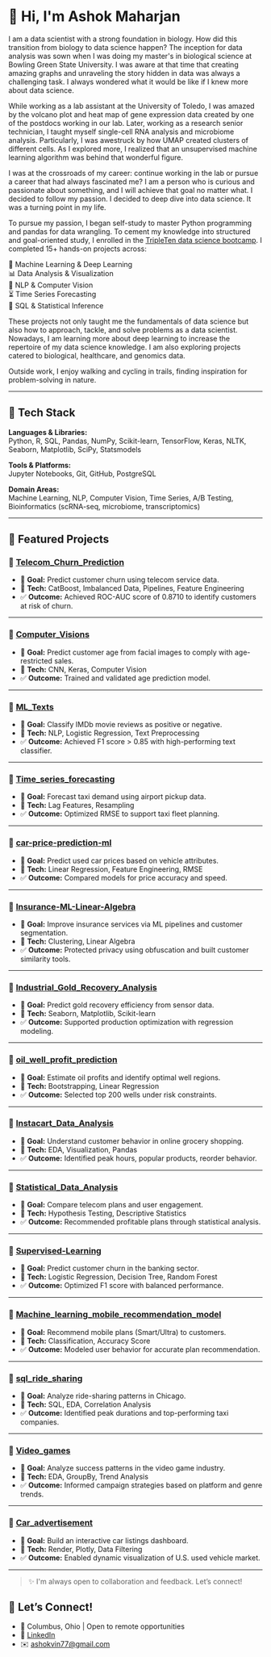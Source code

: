 # 👋 Hi, I'm Ashok Maharjan

I am a data scientist with a strong foundation in biology. How did this transition from biology to data science happen? The inception for data analysis was sown when I was doing my master's in biological science at Bowling Green State University. I was aware at that time that creating amazing graphs and unraveling the story hidden in data was always a challenging task. I always wondered what it would be like if I knew more about data science.

While working as a lab assistant at the University of Toledo, I was amazed by the volcano plot and heat map of gene expression data created by one of the postdocs working in our lab. Later, working as a research senior technician, I taught myself single-cell RNA analysis and microbiome analysis. Particularly, I was awestruck by how UMAP created clusters of different cells. As I explored more, I realized that an unsupervised machine learning algorithm was behind that wonderful figure.

I was at the crossroads of my career: continue working in the lab or pursue a career that had always fascinated me? I am a person who is curious and passionate about something, and I will achieve that goal no matter what. I decided to follow my passion. I decided to deep dive into data science. It was a turning point in my life.

To pursue my passion, I began self-study to master Python programming and pandas for data wrangling. To cement my knowledge into structured and goal-oriented study, I enrolled in the [TripleTen data science bootcamp](https://tripleten.com/). I completed 15+ hands-on projects across:

🧠 Machine Learning & Deep Learning  
📊 Data Analysis & Visualization  
🦮 NLP & Computer Vision  
⏳ Time Series Forecasting  
📃 SQL & Statistical Inference

These projects not only taught me the fundamentals of data science but also how to approach, tackle, and solve problems as a data scientist. Nowadays, I am learning more about deep learning to increase the repertoire of my data science knowledge. I am also exploring projects catered to biological, healthcare, and genomics data.

Outside work, I enjoy walking and cycling in trails, finding inspiration for problem-solving in nature.

---

## 🧰 Tech Stack

**Languages & Libraries:**  
Python, R, SQL, Pandas, NumPy, Scikit-learn, TensorFlow, Keras, NLTK, Seaborn, Matplotlib, SciPy, Statsmodels  

**Tools & Platforms:**  
Jupyter Notebooks, Git, GitHub, PostgreSQL

**Domain Areas:**  
Machine Learning, NLP, Computer Vision, Time Series, A/B Testing, Bioinformatics (scRNA-seq, microbiome, transcriptomics)

---

## 📂 Featured Projects

### 🔹 [Telecom_Churn_Prediction](https://github.com/ashokvin77/Telecom_Churn_Prediction)
- 📌 **Goal:** Predict customer churn using telecom service data.
- 🧠 **Tech:** CatBoost, Imbalanced Data, Pipelines, Feature Engineering
- ✅ **Outcome:** Achieved ROC-AUC score of 0.8710 to identify customers at risk of churn.

---

### 🔹 [Computer_Visions](https://github.com/ashokvin77/Computer_Visions)
- 📌 **Goal:** Predict customer age from facial images to comply with age-restricted sales.
- 🧠 **Tech:** CNN, Keras, Computer Vision
- ✅ **Outcome:** Trained and validated age prediction model.

---

### 🔹 [ML_Texts](https://github.com/ashokvin77/ML_Texts)
- 📌 **Goal:** Classify IMDb movie reviews as positive or negative.
- 🧠 **Tech:** NLP, Logistic Regression, Text Preprocessing
- ✅ **Outcome:** Achieved F1 score > 0.85 with high-performing text classifier.

---

### 🔹 [Time_series_forecasting](https://github.com/ashokvin77/Time_series_forecasting)
- 📌 **Goal:** Forecast taxi demand using airport pickup data.
- 🧠 **Tech:** Lag Features, Resampling
- ✅ **Outcome:** Optimized RMSE to support taxi fleet planning.

---

### 🔹 [car-price-prediction-ml](https://github.com/ashokvin77/car-price-prediction-ml)
- 📌 **Goal:** Predict used car prices based on vehicle attributes.
- 🧠 **Tech:** Linear Regression, Feature Engineering, RMSE
- ✅ **Outcome:** Compared models for price accuracy and speed.

---

### 🔹 [Insurance-ML-Linear-Algebra](https://github.com/ashokvin77/Insurance-ML-Linear-Algebra)
- 📌 **Goal:** Improve insurance services via ML pipelines and customer segmentation.
- 🧠 **Tech:** Clustering, Linear Algebra
- ✅ **Outcome:** Protected privacy using obfuscation and built customer similarity tools.

---

### 🔹 [Industrial_Gold_Recovery_Analysis](https://github.com/ashokvin77/Industrial_Gold_Recovery_Analysis)
- 📌 **Goal:** Predict gold recovery efficiency from sensor data.
- 🧠 **Tech:** Seaborn, Matplotlib, Scikit-learn
- ✅ **Outcome:** Supported production optimization with regression modeling.

---

### 🔹 [oil_well_profit_prediction](https://github.com/ashokvin77/oil_well_profit_prediction)
- 📌 **Goal:** Estimate oil profits and identify optimal well regions.
- 🧠 **Tech:** Bootstrapping, Linear Regression
- ✅ **Outcome:** Selected top 200 wells under risk constraints.

---

### 🔹 [Instacart_Data_Analysis](https://github.com/ashokvin77/Instacart_Data_Analysis)
- 📌 **Goal:** Understand customer behavior in online grocery shopping.
- 🧠 **Tech:** EDA, Visualization, Pandas
- ✅ **Outcome:** Identified peak hours, popular products, reorder behavior.

---

### 🔹 [Statistical_Data_Analysis](https://github.com/ashokvin77/Statistical_Data_Analysis)
- 📌 **Goal:** Compare telecom plans and user engagement.
- 🧠 **Tech:** Hypothesis Testing, Descriptive Statistics
- ✅ **Outcome:** Recommended profitable plans through statistical analysis.

---

### 🔹 [Supervised-Learning](https://github.com/ashokvin77/Supervised-Learning)
- 📌 **Goal:** Predict customer churn in the banking sector.
- 🧠 **Tech:** Logistic Regression, Decision Tree, Random Forest
- ✅ **Outcome:** Optimized F1 score with balanced performance.

---

### 🔹 [Machine_learning_mobile_recommendation_model](https://github.com/ashokvin77/Machine_learning_mobile_recommendation_model)
- 📌 **Goal:** Recommend mobile plans (Smart/Ultra) to customers.
- 🧠 **Tech:** Classification, Accuracy Score
- ✅ **Outcome:** Modeled user behavior for accurate plan recommendation.

---

### 🔹 [sql_ride_sharing](https://github.com/ashokvin77/sql_ride_sharing)
- 📌 **Goal:** Analyze ride-sharing patterns in Chicago.
- 🧠 **Tech:** SQL, EDA, Correlation Analysis
- ✅ **Outcome:** Identified peak durations and top-performing taxi companies.

---

### 🔹 [Video_games](https://github.com/ashokvin77/Video_games)
- 📌 **Goal:** Analyze success patterns in the video game industry.
- 🧠 **Tech:** EDA, GroupBy, Trend Analysis
- ✅ **Outcome:** Informed campaign strategies based on platform and genre trends.

---

### 🔹 [Car_advertisement](https://github.com/ashokvin77/Car_advertisement)
- 📌 **Goal:** Build an interactive car listings dashboard.
- 🧠 **Tech:** Render, Plotly, Data Filtering
- ✅ **Outcome:** Enabled dynamic visualization of U.S. used vehicle market.

---

> ✨ I'm always open to collaboration and feedback. Let’s connect!

## 📧 Let’s Connect!

- 📍 Columbus, Ohio | Open to remote opportunities  
- 🔗 [LinkedIn](https://linkedin.com/in/ashok-maharjan-ds)  
- ✉️ ashokvin77@gmail.com
